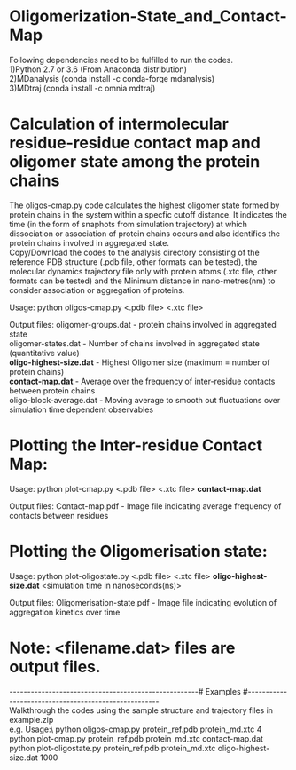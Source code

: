 # Oligomerization-State_and_Contact-Map


Following dependencies need to be fulfilled to run the codes.\
  1)Python 2.7 or 3.6 (From Anaconda distribution)\
  2)MDanalysis        (conda install -c conda-forge mdanalysis)\
  3)MDtraj            (conda install -c omnia mdtraj)

# Calculation of intermolecular residue-residue contact map and oligomer state among the protein chains
The oligos-cmap.py code calculates the highest oligomer state formed by protein chains in the system within a specfic cutoff distance. It indicates the time (in the form of snaphots from simulation trajectory) at which dissociation or association of protein chains occurs and also identifies the protein chains involved in aggregated state.\
Copy/Download the codes to the analysis directory consisting of the reference PDB structure (.pdb file, other formats can be tested), the molecular dynamics trajectory file only with protein atoms (.xtc file, other formats can be tested) and the Minimum distance in nano-metres(nm) to consider association or aggregation of proteins.

Usage: python oligos-cmap.py <.pdb file> <.xtc file> <distance in nm> 

Output files:  oligomer-groups.dat        - protein chains involved in aggregated state\
               oligomer-states.dat        - Number of chains involved in aggregated state (quantitative value)\
             **oligo-highest-size.dat**   - Highest Oligomer size (maximum = number of protein chains)\
             **contact-map.dat**          - Average over the frequency of inter-residue contacts between protein chains\
               oligo-block-average.dat      - Moving average to smooth out fluctuations over simulation time dependent observables

# Plotting the Inter-residue Contact Map:

Usage: python plot-cmap.py <.pdb file> <.xtc file> **contact-map.dat** 

Output files: Contact-map.pdf             - Image file indicating average frequency of contacts between residues

# Plotting the Oligomerisation state:

Usage: python plot-oligostate.py <.pdb file> <.xtc file>  **oligo-highest-size.dat**  <simulation time in nanoseconds(ns)>

Output files: Oligomerisation-state.pdf   - Image file indicating evolution of aggregation kinetics over time
  
  
# Note: **<filename.dat>**  files are output files.
-----------------------------------------------------# Examples #-----------------------------------------------------\
Walkthrough the codes using the sample structure and trajectory files in example.zip\
e.g. Usage:\ 
            python oligos-cmap.py protein_ref.pdb  protein_md.xtc 4\
            python plot-cmap.py protein_ref.pdb  protein_md.xtc contact-map.dat\
            python plot-oligostate.py protein_ref.pdb  protein_md.xtc oligo-highest-size.dat 1000
            
            
            

